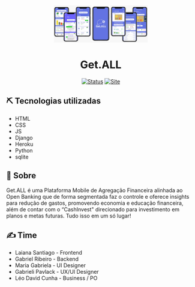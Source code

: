 <p align="center">
  <a href="" rel="noopener">
 <img src="getall_logo.jpeg" alt="Project logo" width=250px></a>
</p>

<div align="center">
<h1> Get.ALL </h1>
</div>
<div align="center">

[![Status](https://img.shields.io/badge/status-active-success.svg)]()
[![Site](https://img.shields.io/badge/Clique%20me-%20para%20visualizar%20a%20plataforma-brightgreen)](https://getall-demo.herokuapp.com/)

</div>

## ⛏️ Tecnologias utilizadas
* HTML
* CSS
* JS
* Django
* Heroku
* Python
* sqlite

## 🧐 Sobre
Get.ALL é uma Plataforma Mobile de Agregação Financeira alinhada ao Open Banking que de forma segmentada faz o controle e oferece insights para redução de gastos, promovendo economia e educação financeira, além de contar com o “CashInvest" direcionado para investimento em planos e metas futuras.
Tudo isso em um só lugar!

## ✍️ Time
* Laiana Santiago - Frontend
* Gabriel Ribeiro - Backend
* Maria Gabriela - UI Designer
* Gabrieli Pavlack - UX/UI Designer
* Léo David Cunha - Business / PO
